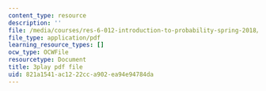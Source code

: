 ```yaml
---
content_type: resource
description: ''
file: /media/courses/res-6-012-introduction-to-probability-spring-2018/821a1541ac1222cca902ea94e94784da_iQ2edOqEQAs.pdf
file_type: application/pdf
learning_resource_types: []
ocw_type: OCWFile
resourcetype: Document
title: 3play pdf file
uid: 821a1541-ac12-22cc-a902-ea94e94784da
---
```

